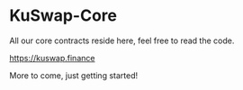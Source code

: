 # KuSwap-Core
All our core contracts reside here, feel free to read the code.

https://kuswap.finance

More to come, just getting started!  
